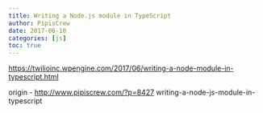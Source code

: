 ```yaml
---
title: Writing a Node.js module in TypeScript
author: PipisCrew
date: 2017-06-10
categories: [js]
toc: true
---
```


https://twilioinc.wpengine.com/2017/06/writing-a-node-module-in-typescript.html

origin - http://www.pipiscrew.com/?p=8427 writing-a-node-js-module-in-typescript